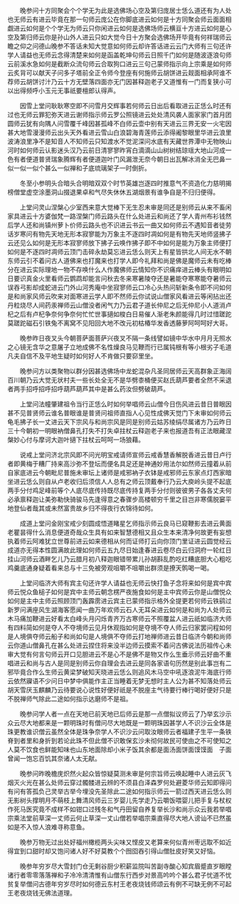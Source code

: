 <!-- { "loadSidebar": true } -->
　　晚参问十方同聚会个个学无为此是选佛场心空及第归庞居士恁么道还有为人处也无师云有进云毕竟在那一句师云庞公在你脚底进云如何是十方同聚会师云面面相觑进云如何是个个学无为师云只你闲进云如何是选佛场师云横亘十方进云如何是心空及第归师云你是孙山外人进云只如大觉今日十方聚会选佛场开毕竟有何祥瑞师云瞻之仰之问德山晚参不答话未知大觉意如何师云却许答话进云云门大师有三句还许学人请益也无师云念得清楚来如何是函盖乾坤句师云日照千门如何是随波逐浪句师云前溪水急如何是截断众流句师云合取狗口进云三句己蒙师指示向上宗乘是如何师云炙背可以献天子问多子塔前全正令师今登座有何施师云胡饼进云觌面相承阿谁不荐师云胡饼讨汁乃云十方无壁落四面亦无门因甚释迦老子又道惟有一门而复狭小可以出得频呼小玉元无事祇要檀郎认得声。

　　因雪上堂问耿耿寒空即不问雪月交辉事若何师云日出后看取进云正恁么时还有过也无师云罪犯弥天进云谢师指示师云罗公照镜进云处处清风袭人面家家门首月团圆师云犹有向隅人问雪覆千峰因甚孤峰不白师云壶中别有天进云三界无安一火宅因甚大地雪漫漫师云出头天外看进云雪山白浪碧海青莲师云添得阇黎眼里华进云浪里波涛浪里净不是知音人不知师云只知渡水不觉泥深问水底有天藏世界潭中无物映山河时如何师云认影迷头汉乃云前日清寥寥昨宵白滴滴山山树树结琼瑶大地山河成一色有者便道普贤瑞象腾辉有者便道迦叶门风漏泄无奈今朝日出瓦解冰消全无巴鼻一似一似一似个甚么一似禅和子底琉璃架子一时倒折。

　　冬至小参明头合暗头合明暗双双个时节英雄岂逐四时推意气不资造化力慈明揭榜僧堂虚空涂墨洞山掇退果卓和气尽失休休五湖烟景有谁争自是不归归便得。

　　上堂问灵山涅槃心少室西来意大觉棒下无生忍未审是同还是别师云从来不畜闲家具进云十方婆伽梵一路涅槃门师云路头在什么处进云和尚还了学人青州布衫钱然后学人还和尚镇州萝卜价师云路头也不识进云书云一曲又如何师云不遇知音者徒劳话岁寒问有物先天地无形本寂寥能为万象主不逐四时凋如何是有物先天地师竖拂子云还见么如何是无形本寂寥师放下拂子云唤作拂子即不中如何是能为万象主师便打如何是不逐四时凋师云顶门击碎永劫莫忘进云恁么则天上有星皆拱北人间无水不朝东师云引不着问古人道佛来也打魔来也打学人即今礼拜和尚是佛是魔师云未有吃棒分在进云实际理地一物不存唤什么人作魔佛师云情知你不识痛痒进云棒头有眼明如日要识真金火里看师云鹦鹉却能言问秋去冬来寒暑陵夺还是暑能夺寒寒能夺暑师云误吞弓影却成蛇进云门外山河秀庵中坐寂寥师云口冷心头热问斩新条令即不问如何是和尚家风师云吹来对面寒进云学人即不然师云你试说山僧家风看进云等闲拈出还丹粒烧尽人间药汞禅师云山僧没者闲气力乃云君子道长仲尼之后无仲尼小人道消卢杞之后有卢杞争奈何争奈何忙忙世事擿如梭白日易催人渐老朱颜能得几时过惜蹉跎莫蹉跎磁石引铁兔不离窝不见阳回大地不改元初枯椿华发香透藤萝阿呵呵好大哥。

　　晚参昨日夜叉头今朝菩萨面菩萨兴夜叉不隔一条线譬如镜中华水中月月无照水之心镜无含华之意屠子立地成佛不名性燥良马见鞭而行已属钝根有等小根劣子毛道凡夫自信不及平地生疑时如何好人不肯做只要窌里坐。

　　晚参问方以类聚物以群分因甚选佛场中龙蛇混杂凡圣同居师云天高群象正海阔百川朝乃云大觉无状村夫一些长处全无不是华劈桼桶便买赵氏葫芦要者全然不采退者两手招呼招呼招呼葫芦葫芦其中是甚么药汝但劈破葫芦。

　　上堂问法幢肇建祖令当行正恁么时如何举唱师云山僧今日伤风进云昔日普眼因甚不见普贤师云谁名普眼谁是普贤问祖师直指人心见性成佛天觉门下未审如何师云龟毛拂子长一丈进云天下宗风与和尚宗风是同是别师云姑苏绫绢尽属诸方乃云昨日三十今朝初一明眼衲僧鼻孔打失不打失卓拄杖云释迦老子来也报道吾有正法眼藏涅槃妙心付与摩诃大迦叶擿下拄杖云呵呵一场狼藉。

　　说戒上堂问济北宗风即不问光明宝戒请师宣师云戒香慧香解脱香进云昔日卢行者即黄梅于糟厂持来高沙弥不登坛而便名具足还是神通妙用法尔如然师云撞着从前自家底进云今朝毗尼普施未审坛上诸师是戒邪衲子衣钵是戒邪师云东家点灯西家暗坐进云恁么则自从卢老收归后须信人人总有之师云顶戴奉行乃云大庾岭头提不起底两手分付鸡足峰前等个人底尽底传持既尽底传持复两手分付则彼彼男子各各丈夫何必承禀释迦让美弥勒快骑骏马先逢得意之春骤步高楼顿穷千里之目岂非寒儒脱窭平地登仙者哉其或未然富贵故乡归不得夜行衣锦待如何。

　　成道上堂问金刚宝戒少刻圆成悟道睹星乞师指示师云良马已窥鞭影去进云黄面老瞿昙得什么消息便道奇哉众生具有如来智慧德相又且众生本来清净何故更有妄想执着师云阿难犹立世尊前进云如来德相从何而证师打云向你顶门里证进云圆觉经云成道亦无得本性圆满故此理如何师云五九尽日始逢春进云卷尽白云归洞府一轮红日挂山河师云酒畔乞儿乃云腊月初八释迦眼错带累儿孙胡斟乱酌吃红糟底胆大心粗吃鸡羹底通身疑着看来总与十三免被旁观咀嚼不咀嚼出群须是撩天鹘喝一喝。

　　上堂问临济大师有宾主句还许学人请益也无师云快打鱼子念将来如何是宾中宾师云悦众鱼槌子如何是宾中主师云朝念楞严夜施食如何是主中宾师云你是山僧悦众如何是主中主师云照顾顶门轰霹雳进云宾主已蒙师指示格外全提更若何师云铁鹞过新罗问满座风生湖海客愿闻一曲万年欢师云石人无耳朵进云如何是和尚为人处师云木马痛加鞭进云好看太白峰头月闪烁青齐万古寒师云不照覆盆人进云祇如临济大师有四料简如何是夺人不夺境师云见月休观指如何是夺境不夺人师云归家罢问程如何是人境俱夺师云船子和尚如句是人境俱不夺师云打地禅师进云昔日临济今朝和尚师云你道山僧鼻孔在甚么处进云捏住将来没半边师云摸索不着问古佛说法历祖传心未审大觉有何言句师云开口见胆进云不是心不是佛不是物又作么生垂示师云好曲不重唱进云和尚与古人是同是别师云你自理会去进云是同各家语句历然是别此事岂有二邪毕竟合作么生师云黄梁梦破知天晓进云恁么则追风木马空中吼逐浪泥牛海底行师云依然寱语不少问日中梦中俱能作主正当睡着无梦无想时主人公为甚不知落处师云胡天雪厌玉麒麟乃云待要说心说性好便好祇是不脱座主气待要行棒行喝好便好只是不脱禅师气除此二途如何指示达磨师不是祖。

　　晚参问学人者一点在天地已前天地已后师云是那一点僧拟议师云了乃举玄沙示众云尽大地都来是一颗明珠时有僧问尽大地既是一颗明珠因甚学人不识沙云全体是珠更教谁识僧云虽然全体是珠争奈学人不识沙云问取汝眼师云者福建子生平一条铁脊到者里和身折到若论此珠不但此僧不识敢保玄沙未彻何故民可使由之不可使知之人莫不饮食也鲜能知味也山东地面除却小米子饭其余都是面汤面饼面馍馍面　子面曾闻一饱忘百饥其奈诸人太无猒。

　　晚参问昨晚檐庑炽然火起众皆惊疑莫测未审是何宗旨师云唤起睡中人进云灰飞烟灭火光在甚么处师云穿过髑髅进云辨的不须县白泽森罗何处避菱华师云知即得问有问有答孤负己灵举古举今埋没先圣除此二途如何指示师云一箭过西天进云恁么则无影树头撑明月不萌枝上舞清风师云三岁婴儿先学走乃云嚼饭喂婴儿把手复与杖权作死马医究竟不成样不如钳口过残冬和气丹田留自养复举长沙和尚示众云我若举唱宗乘法堂前草深一丈师云何止草深一丈山僧若举唱宗乘直得尽大地人谤讪不已然虽如是不入惊人浪难寻称意鱼。

　　晚参万物无过出处好福州橄榄两头尖味又悭皮又老算来何似青州枣远取不如近得宜到口甜时却又饱问诸人好不好莫教个个囫囵吞引得山僧肚皮好笑又好恼。

　　晚参年穷岁尽大雪封门仓无剩谷厨少积薪监院叫苦副寺酸心知宾眉蹙直岁眼瞠诸行者零零落落禅和子冷冷清清惟有山僧东行西步对景高吟吟个甚么君子忧道不忧贫复举僧问古德年穷岁尽时如何德云东村王老夜烧钱师颂云有例不可缺无例不可起王老夜烧钱无佛法道理。

